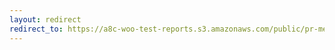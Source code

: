 ```yaml
---
layout: redirect
redirect_to: https://a8c-woo-test-reports.s3.amazonaws.com/public/pr-merge/44359/api/index.html
---
```


